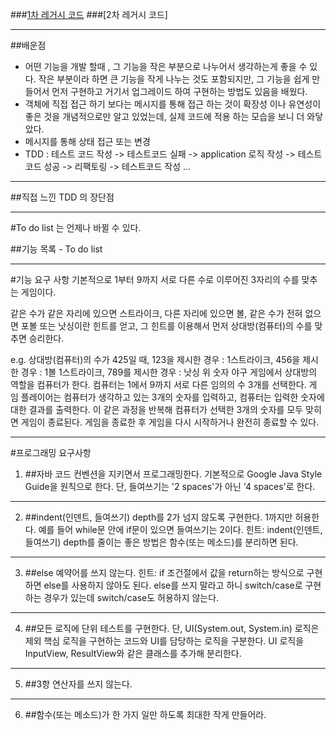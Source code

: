 ###[1차 레거시 코드](https://github.com/JIWEON-JEONG/Study/tree/master/src/com/company/code_squad/lv2)
###[2차 레거시 코드]

___

##배운점
- 어떤 기능을 개발 할때 , 그 기능을 작은 부분으로 나누어서 생각하는게 좋을 수 있다. 
작은 부분이라 하면 큰 기능을 작게 나누는 것도 포함되지만, 그 기능을 쉽게 만들어서 먼저 구현하고 거기서 업그레이드 하여 구현하는 방법도 있음을 배웠다.
- 객체에 직접 접근 하기 보다는 메시지를 통해 접근 하는 것이 확장성 이나 유연성이 좋은 것을 개념적으로만 알고 있었는데, 실제 코드에 적용 하는 모습을 보니 더 와닿았다. 
- 메시지를 통해 상태 접근 또는 변경 
- TDD : 테스트 코드 작성 -> 테스트코드 실패 -> application 로직 작성 -> 테스트 코드 성공 -> 리팩토링 -> 테스트코드 작성 ...

___

##직접 느낀 TDD 의 장단점
___
#To do list 는 언제나 바뀔 수 있다. 

##기능 목록 - To do list

---
#기능 요구 사항
기본적으로 1부터 9까지 서로 다른 수로 이루어진 3자리의 수를 맞추는 게임이다.

같은 수가 같은 자리에 있으면 스트라이크, 다른 자리에 있으면 볼, 같은 수가 전혀 없으면 포볼 또는 낫싱이란 힌트를 얻고, 그 힌트를 이용해서 먼저 상대방(컴퓨터)의 수를 맞추면 승리한다.

e.g. 상대방(컴퓨터)의 수가 425일 때, 123을 제시한 경우 : 1스트라이크, 456을 제시한 경우 : 1볼 1스트라이크, 789를 제시한 경우 : 낫싱
위 숫자 야구 게임에서 상대방의 역할을 컴퓨터가 한다. 컴퓨터는 1에서 9까지 서로 다른 임의의 수 3개를 선택한다. 게 임 플레이어는 컴퓨터가 생각하고 있는 3개의 숫자를 입력하고, 컴퓨터는 입력한 숫자에 대한 결과를 출력한다.
이 같은 과정을 반복해 컴퓨터가 선택한 3개의 숫자를 모두 맞히면 게임이 종료된다.
게임을 종료한 후 게임을 다시 시작하거나 완전히 종료할 수 있다.

___
#프로그래밍 요구사항
1. ##자바 코드 컨벤션을 지키면서 프로그래밍한다.
기본적으로 Google Java Style Guide을 원칙으로 한다.
단, 들여쓰기는 '2 spaces'가 아닌 '4 spaces'로 한다.
___
2. ##indent(인덴트, 들여쓰기) depth를 2가 넘지 않도록 구현한다. 1까지만 허용한다.
예를 들어 while문 안에 if문이 있으면 들여쓰기는 2이다.
힌트: indent(인덴트, 들여쓰기) depth를 줄이는 좋은 방법은 함수(또는 메소드)를 분리하면 된다.
___
3. ##else 예약어를 쓰지 않는다.
힌트: if 조건절에서 값을 return하는 방식으로 구현하면 else를 사용하지 않아도 된다.
else를 쓰지 말라고 하니 switch/case로 구현하는 경우가 있는데 switch/case도 허용하지 않는다.
___
4. ##모든 로직에 단위 테스트를 구현한다. 
단, UI(System.out, System.in) 로직은 제외
핵심 로직을 구현하는 코드와 UI를 담당하는 로직을 구분한다.
UI 로직을 InputView, ResultView와 같은 클래스를 추가해 분리한다.
___
5. ##3항 연산자를 쓰지 않는다.
___
6. ##함수(또는 메소드)가 한 가지 일만 하도록 최대한 작게 만들어라.